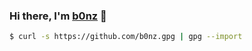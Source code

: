 ### Hi there, I'm [b0nz](https://b0nz.xyz) 👋

```bash
$ curl -s https://github.com/b0nz.gpg | gpg --import
```
